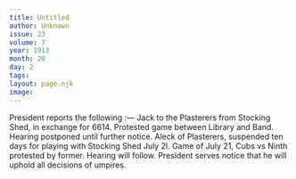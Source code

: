 ```yaml
---
title: Untitled
author: Unknown
issue: 23
volume: 7
year: 1913
month: 20
day: 2
tags:
layout: page.njk
image:
---
```

President reports the following :—    Jack to the Plasterers from Stocking Shed, in exchange for 6614. Protested game between Library and Band. Hearing postponed until further notice. Aleck of Plasterers, suspended ten days for playing with Stocking Shed July 2l. Game of July 21, Cubs vs Ninth protested by former. Hearing will follow. President serves notice that he will uphold all decisions of umpires.    



